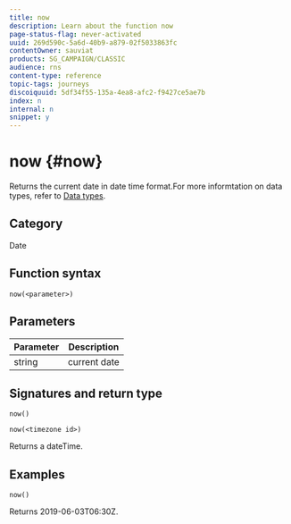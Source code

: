 ```yaml
---
title: now
description: Learn about the function now
page-status-flag: never-activated
uuid: 269d590c-5a6d-40b9-a879-02f5033863fc
contentOwner: sauviat
products: SG_CAMPAIGN/CLASSIC
audience: rns
content-type: reference
topic-tags: journeys
discoiquuid: 5df34f55-135a-4ea8-afc2-f9427ce5ae7b
index: n
internal: n
snippet: y
---
```


# now {#now}

Returns the current date in date time format.For more informtation on data types, refer to [Data types](../expression/expressionconstants.md).

## Category

Date

## Function syntax

`now(<parameter>)`

## Parameters

|Parameter|Description|
|--- |--- |
|string|current date|

## Signatures and return type

`now()`

`now(<timezone id>)`

Returns a dateTime.

## Examples

`now()`

Returns 2019-06-03T06:30Z.

